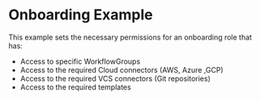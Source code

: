 # Onboarding Example 

This example sets the necessary permissions for an onboarding role that has:

* Access to specific WorkflowGroups 
* Access to the required Cloud connectors (AWS, Azure ,GCP)
* Access to the required VCS connectors (Git repositories)
* Access to the required templates
